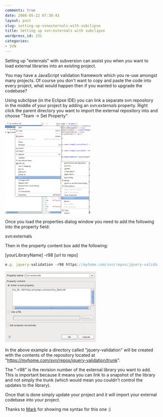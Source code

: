 ```yaml
---
comments: true
date: 2008-05-22 07:30:43
layout: post
slug: setting-up-svnexternals-with-subclipse
title: Setting up svn:externals with subclipse
wordpress_id: 231
categories:
- SVN
---
```


Setting up "externals" with subversion can assist you when you want to load external libraries into an existing project.

You may have a JavaScript validation framework which you re-use amongst many projects. Of course you don't want to copy and paste the code into every project, what would happen then if you wanted to upgrade the codebase?

Using subclipse (in the Eclipse IDE) you can link a separate svn repository in the middle of your project by adding an _svn:externals_ property. Right click the parent directory you want to import the external repository into and choose "Team -> Set Property"

[![](/images/uploads/2008/05/cfeclipse-svnproperties-281x300.png)](/images/uploads/2008/05/cfeclipse-svnproperties.png)

Once you load the properties dialog window you need to add the following into the property field:

svn:externals

Then in the property content box add the following:

[yourLibraryName] -r98 [url to repo]

``` javascript
e.g. jquery-validation -r98 https://myhome.com/svn/repos/jquery-validation/trunk
```

[![](/images/uploads/2008/05/screenshot-set-a-svn-property-300x233.png)](/images/uploads/2008/05/screenshot-set-a-svn-property.png)

In the above example a directory called "jquery-validation" will be created with the contents of the repository located at "https://myhome.com/svn/repos/jquery-validation/trunk".

The "-r98" is the revision number of the external library you want to add. This is important because it means you can link to a snapshot of the library and not simply the trunk (which would mean you couldn't control the updates to the library).

Once that is done simply update your project and it will import your external codebase into your project.

Thanks to [Mark](http://www.lynchconsulting.com.au/) for showing me syntax for this one :)
